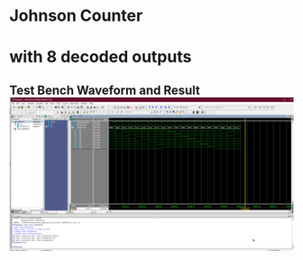 # Johnson Counter  
# with 8 decoded outputs

## Test Bench Waveform and Result ![image](images/testbench.png)
